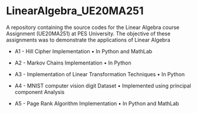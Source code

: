# LinearAlgebra_UE20MA251
A repository containing the source codes for the Linear Algebra course Assignment (UE20MA251) at PES University. The objective of these assignments was to demonstrate the applications of Linear Algebra

* A1 - Hill Cipher Implementation
     • In Python and MathLab
     
* A2 - Markov Chains Implementation 
     • In Python
     
* A3 - Implementation of Linear Transformation Techniques
     • In Python

* A4 - MNIST computer vision digit Dataset
     • Implemented using principal component Analysis
     
* A5 - Page Rank Algorithm Implementation
     • In Python and MathLab
